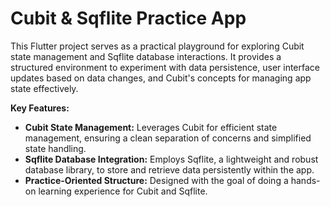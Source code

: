 # Cubit & Sqflite Practice App


This Flutter project serves as a practical playground for exploring Cubit state management and Sqflite database interactions. It provides a structured environment to experiment with data persistence, user interface updates based on data changes, and Cubit's concepts for managing app state effectively.

**Key Features:**

* **Cubit State Management:** Leverages Cubit for efficient state management, ensuring a clean separation of concerns and simplified state handling.
* **Sqflite Database Integration:** Employs Sqflite, a lightweight and robust database library, to store and retrieve data persistently within the app.
* **Practice-Oriented Structure:** Designed with the goal of doing a hands-on learning experience for Cubit and Sqflite.
